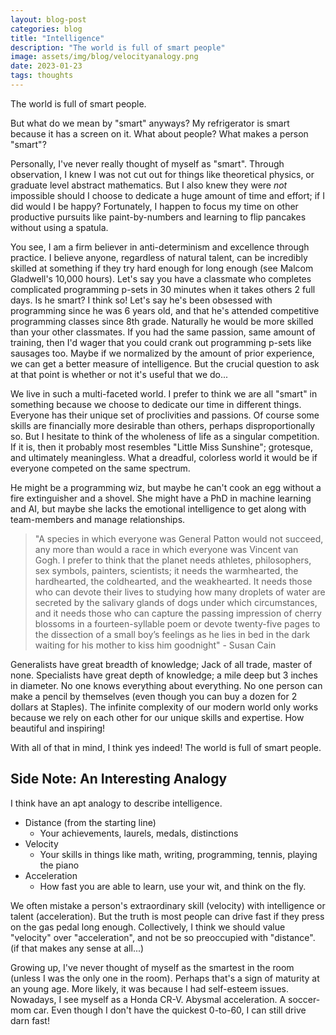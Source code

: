 ```yaml
---
layout: blog-post
categories: blog
title: "Intelligence"
description: "The world is full of smart people"
image: assets/img/blog/velocityanalogy.png
date: 2023-01-23
tags: thoughts
---
```


The world is full of smart people.

But what do we mean by "smart" anyways? My refrigerator is smart because it has a screen on it. What about people? What makes a person "smart"? 

Personally, I've never really thought of myself as "smart". Through observation, I knew I was not cut out for things like theoretical physics, or graduate level abstract mathematics. But I also knew they were *not* impossible should I choose to dedicate a huge amount of time and effort; if I did would I be happy? Fortunately, I happen to focus my time on other productive pursuits like paint-by-numbers and learning to flip pancakes without using a spatula.

You see, I am a firm believer in anti-determinism and excellence through practice. I believe anyone, regardless of natural talent, can be incredibly skilled at something if they try hard enough for long enough (see Malcom Gladwell's 10,000 hours). Let's say you have a classmate who completes complicated programming p-sets in 30 minutes when it takes others 2 full days. Is he smart? I think so! Let's say he's been obsessed with programming since he was 6 years old, and that he's attended competitive programming classes since 8th grade. Naturally he would be more skilled than your other classmates. If you had the same passion, same amount of training, then I'd wager that you could crank out programming p-sets like sausages too. Maybe if we normalized by the amount of prior experience, we can get a better measure of intelligence. But the crucial question to ask at that point is whether or not it's useful that we do...

We live in such a multi-faceted world. I prefer to think we are all "smart" in something because we choose to dedicate our time in different things. Everyone has their unique set of proclivities and passions. Of course some skills are financially more desirable than others, perhaps disproportionally so. But I hesitate to think of the wholeness of life as a singular competition. If it is, then it probably most resembles "Little Miss Sunshine"; grotesque, and ultimately meaningless. What a dreadful, colorless world it would be if everyone competed on the same spectrum. 

He might be a programming wiz, but maybe he can't cook an egg without a fire extinguisher and a shovel. She might have a PhD in machine learning and AI, but maybe she lacks the emotional intelligence to get along with team-members and manage relationships. 

> "A species in which everyone was General Patton would not succeed, any more than would a race in which everyone was Vincent van Gogh. I prefer to think that the planet needs athletes, philosophers, sex symbols, painters, scientists; it needs the warmhearted, the hardhearted, the coldhearted, and the weakhearted. It needs those who can devote their lives to studying how many droplets of water are secreted by the salivary glands of dogs under which circumstances, and it needs those who can capture the passing impression of cherry blossoms in a fourteen-syllable poem or devote twenty-five pages to the dissection of a small boy’s feelings as he lies in bed in the dark waiting for his mother to kiss him goodnight" - Susan Cain

Generalists have great breadth of knowledge; Jack of all trade, master of none. Specialists have great depth of knowledge; a mile deep but 3 inches in diameter. No one knows everything about everything. No one person can make a pencil by themselves (even though you can buy a dozen for 2 dollars at Staples). The infinite complexity of our modern world only works because we rely on each other for our unique skills and expertise. How beautiful and inspiring!

With all of that in mind, I think yes indeed! The world is full of smart people. 



## Side Note: An Interesting Analogy

I think have an apt analogy to describe intelligence.

* Distance (from the starting line)
  * Your achievements, laurels, medals, distinctions
* Velocity
  * Your skills in things like math, writing, programming, tennis, playing the piano
* Acceleration
  * How fast you are able to learn, use your wit, and think on the fly.

We often mistake a person's extraordinary skill (velocity) with intelligence or talent (acceleration). But the truth is most people can drive fast if they press on the gas pedal long enough. Collectively, I think we should value "velocity" over "acceleration", and not be so preoccupied with "distance". (if that makes any sense at all...)

Growing up, I've never thought of myself as the smartest in the room (unless I was the only one in the room). Perhaps that's a sign of maturity at an young age. More likely, it was because I had self-esteem issues. Nowadays, I see myself as a Honda CR-V. Abysmal acceleration. A soccer-mom car. Even though I don't have the quickest 0-to-60, I can still drive darn fast!


